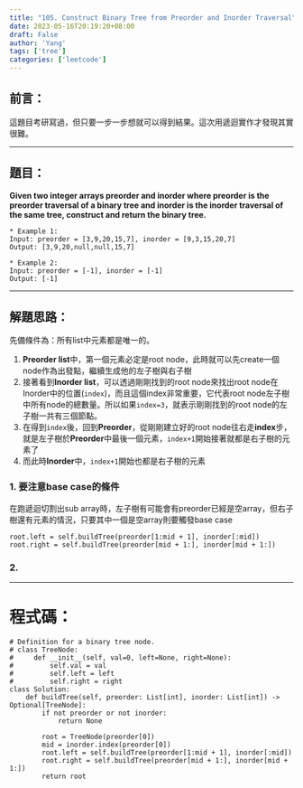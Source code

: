 ```yaml
---
title: "105. Construct Binary Tree from Preorder and Inorder Traversal"
date: 2023-05-16T20:19:20+08:00
draft: False
author: 'Yang'
tags: ['tree']
categories: ['leetcode']
---
```

## 前言：
這題目考研寫過，但只要一步一步想就可以得到結果。這次用遞迴實作才發現其實很難。

---

## 題目：

**Given two integer arrays preorder and inorder where preorder is the preorder traversal of a binary tree and inorder is the inorder traversal of the same tree, construct and return the binary tree.**

```
* Example 1:
Input: preorder = [3,9,20,15,7], inorder = [9,3,15,20,7]
Output: [3,9,20,null,null,15,7]

* Example 2:
Input: preorder = [-1], inorder = [-1]
Output: [-1]

```

---

## 解題思路：
先備條件為：所有list中元素都是唯一的。

1. **Preorder list**中，第一個元素必定是root node，此時就可以先create一個node作為出發點，繼續生成他的左子樹與右子樹
2. 接著看到**Inorder list**，可以透過剛剛找到的root node來找出root node在Inorder中的位置(`index`)，而且這個index非常重要，它代表root node左子樹中所有node的總數量。所以如果`index=3`，就表示剛剛找到的root node的左子樹一共有三個節點。
3. 在得到`index`後，回到**Preorder**，從剛剛建立好的root node往右走**index**步，就是左子樹於**Preorder**中最後一個元素，`index+1`開始接著就都是右子樹的元素了
4. 而此時**Inorder**中，`index+1`開始也都是右子樹的元素

### 1. 要注意base case的條件
在跑遞迴切割出sub array時，左子樹有可能會有preorder已經是空array，但右子樹還有元素的情況，只要其中一個是空array則要觸發base case

```
root.left = self.buildTree(preorder[1:mid + 1], inorder[:mid])
root.right = self.buildTree(preorder[mid + 1:], inorder[mid + 1:])
```


### 2. 



---

# 程式碼：

```
# Definition for a binary tree node.
# class TreeNode:
#     def __init__(self, val=0, left=None, right=None):
#         self.val = val
#         self.left = left
#         self.right = right
class Solution:
    def buildTree(self, preorder: List[int], inorder: List[int]) -> Optional[TreeNode]:
        if not preorder or not inorder:
            return None
        
        root = TreeNode(preorder[0])
        mid = inorder.index(preorder[0])
        root.left = self.buildTree(preorder[1:mid + 1], inorder[:mid])
        root.right = self.buildTree(preorder[mid + 1:], inorder[mid + 1:])
        return root
```

